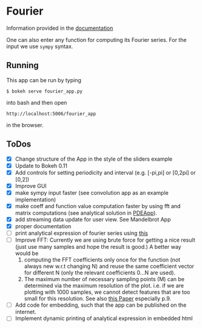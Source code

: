 # Fourier
Information provided in the [documentation](https://github.com/BenjaminRueth/Visualization/blob/master/FourierApp/Doc/fourierSpecification.pdf)

One can also enter any function for computing its Fourier series. For the input we use `sympy` syntax.

## Running
This app can be run by typing
```
$ bokeh serve fourier_app.py
```
into bash and then open
```
http://localhost:5006/fourier_app
```
in the browser.

## ToDos
- [x] Change structure of the App in the style of the sliders example
- [x] Update to Bokeh 0.11
- [x] Add controls for setting periodicity and interval (e.g. [-pi,pi] or [0,2pi] or [0,2])
- [x] Improve GUI
- [x] make sympy input faster (see convolution app as an example implementation)
- [x] make coeff and function value computation faster by using fft and matrix computations (see analytical solution in [PDEApp](https://github.com/BenjaminRueth/Visualization/tree/master/PDEApp)).
- [x] add streaming data update for user view. See Mandelbrot App
- [x] proper documentation
- [ ] print analytical expression of fourier series using [this](http://thelivingpearl.com/2015/10/09/pytex2png-make-pretty-math-png-files-with-latex-python-and-c/)
- [ ] Improve FFT: Currently we are using brute force for getting a nice result (just use many samples and hope the result is good.) A better way would be 
    1. computing the FFT coefficients only once for the function (not always new w.r.t changing N) and reuse the same coefficient vector for different N (only the relevant coefficients 0...N are used).
    2. The maximum number of necessary sampling points (M) can be determined via the maximum resolution of the plot. i.e. if we are plotting with 1000 samples, we cannot detect features that are too small for this resolution. See also [this Paper](https://www.math.upenn.edu/~cle/papers/fftvsft.pdf) especially p.9.    
- [ ] Add code for embedding, such that the app can be published on the internet.
- [ ] Implement dynamic printing of analytical expression in embedded html

